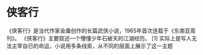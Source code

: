 # 侠客行

《侠客行》是当代作家金庸创作的长篇武侠小说，1965年首次连载于《东南亚周刊》。
《侠客行》主要叙述一个懵懂少年石破天的江湖经历。 [1]  实际上是写人无法主宰自已的命运，小说用多条线索，从不同的层面上展示了这一主题